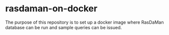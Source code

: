 # rasdaman-on-docker
The purpose of this repository is to set up a docker image where RasDaMan database can be run and sample queries can be issued.
